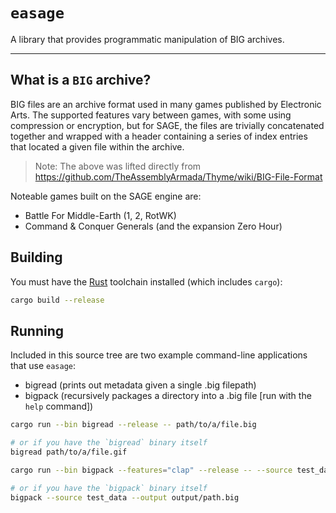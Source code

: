# `easage`

A library that provides programmatic manipulation of BIG archives.

---

## What is a `BIG` archive?

BIG files are an archive format used in many games published by Electronic Arts.
The supported features vary between games, with some using compression or
encryption, but for SAGE, the files are trivially concatenated together and
wrapped with a header containing a series of index entries that located a given
file within the archive.

> Note: The above was lifted directly from https://github.com/TheAssemblyArmada/Thyme/wiki/BIG-File-Format

Noteable games built on the SAGE engine are:
* Battle For Middle-Earth (1, 2, RotWK)
* Command & Conquer Generals (and the expansion Zero Hour)

## Building

You must have the [Rust](https://rust-lang.org) toolchain installed (which includes `cargo`):

```sh
cargo build --release
```

## Running

Included in this source tree are two example command-line applications that use `easage`:

* bigread (prints out metadata given a single .big filepath)
* bigpack (recursively packages a directory into a .big file [run with the `help` command])

```sh
cargo run --bin bigread --release -- path/to/a/file.big

# or if you have the `bigread` binary itself
bigread path/to/a/file.gif
```

```sh
cargo run --bin bigpack --features="clap" --release -- --source test_data --output output/path.big

# or if you have the `bigpack` binary itself
bigpack --source test_data --output output/path.big
```
